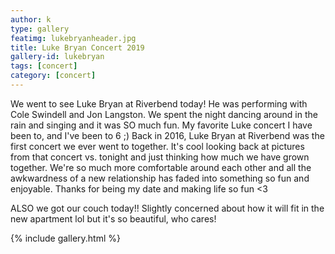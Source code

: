 ```yaml
---
author: k
type: gallery
featimg: lukebryanheader.jpg
title: Luke Bryan Concert 2019
gallery-id: lukebryan
tags: [concert]
category: [concert]
---
```

We went to see Luke Bryan at Riverbend today! He was performing with Cole Swindell and Jon Langston. We spent the night dancing around in the rain and singing and it was SO much fun. My favorite Luke concert I have been to, and I've been to 6 ;) 
Back in 2016, Luke Bryan at Riverbend was the first concert we ever went to together. It's cool looking back at pictures from that concert vs. tonight and just thinking how much we have grown together. We're so much more comfortable around each other and all the awkwardness of a new relationship has faded into something so fun and enjoyable. Thanks for being my date and making life so fun <3 

ALSO we got our couch today!! Slightly concerned about how it will fit in the new apartment lol but it's so beautiful, who cares! 
<br>

{% include gallery.html %}